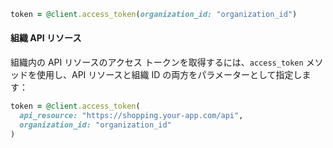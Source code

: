 ```ruby
token = @client.access_token(organization_id: "organization_id")
```

#### 組織 API リソース

組織内の API リソースのアクセス トークンを取得するには、`access_token` メソッドを使用し、API リソースと組織 ID の両方をパラメーターとして指定します：

```ruby
token = @client.access_token(
  api_resource: "https://shopping.your-app.com/api",
  organization_id: "organization_id"
)
```
